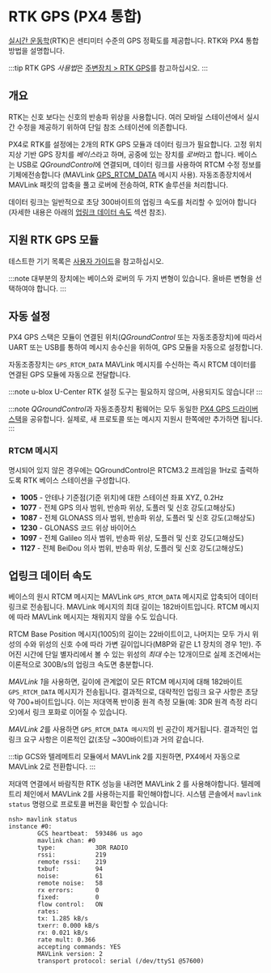 # RTK GPS (PX4 통합)

[실시간 운동학](https://en.wikipedia.org/wiki/Real_Time_Kinematic)(RTK)은 센티미터 수준의 GPS 정확도를 제공합니다. RTK와 PX4 통합 방법을 설명합니다.

:::tip RTK
GPS *사용법*은 [주변장치 > RTK GPS](../gps_compass/rtk_gps.md)를 참고하십시오.
:::

## 개요

RTK는 신호 보다는 신호의 반송파 위상을 사용합니다. 여러 모바일 스테이션에서 실시간 수정을 제공하기 위하여 단일 참조 스테이션에 의존합니다.

PX4로 RTK를 설정에는 2개의 RTK GPS 모듈과 데이터 링크가 필요합니다. 고정 위치 지상 기반 GPS 장치를 *베이스*라고 하며, 공중에 있는 장치를 *로버*라고 합니다. 베이스는 USB로 *QGroundControl*에 연결되며, 데이터 링크를 사용하여 RTCM 수정 정보를 기체에전송합니다 (MAVLink [GPS_RTCM_DATA](https://mavlink.io/en/messages/common.html#GPS_RTCM_DATA) 메시지 사용). 자동조종장치에서 MAVLink 패킷의 압축을 풀고 로버에 전송하여, RTK 솔루션을 처리합니다.

데이터 링크는 일반적으로 초당 300바이트의 업링크 속도를 처리할 수 있어야 합니다(자세한 내용은 아래의 [업링크 데이터 속도](#uplink-datarate) 섹션 참조).

## 지원 RTK GPS 모듈

테스트한 기기 목록은 [사용자 가이드](../gps_compass/rtk_gps.md#supported-rtk-devices)을 참고하십시오.

:::note
대부분의 장치에는 베이스와 로버의 두 가지 변형이 있습니다. 올바른 변형을 선택하여야 합니다.
:::

## 자동 설정

PX4 GPS 스택은 모듈이 연결된 위치(*QGroundControl* 또는 자동조종장치)에 따라서 UART 또는 USB를 통하여 메시지 송수신을 위하여, GPS 모듈을 자동으로 설정합니다.

자동조종장치는 `GPS_RTCM_DATA` MAVLink 메시지를 수신하는 즉시 RTCM 데이터를 연결된 GPS 모듈에 자동으로 전달합니다.

:::note
u-blox U-Center RTK 설정 도구는 필요하지 않으며, 사용되지도 않습니다!
:::

:::note
*QGroundControl*과 자동조종장치 펌웨어는 모두 동일한 [PX4 GPS 드라이버 스택](https://github.com/PX4/GpsDrivers)을 공유합니다. 실제로, 새 프로토콜 또는 메시지 지원시 한쪽에만 추가하면 됩니다.
:::

### RTCM 메시지

명시되어 있지 않은 경우에는 QGroundControl은 RTCM3.2 프레임을 1Hz로 출력하도록 RTK 베이스 스테이션을 구성합니다.

- **1005** - 안테나 기준점(기준 위치)에 대한 스테이션 좌표 XYZ, 0.2Hz
- **1077** - 전체 GPS 의사 범위, 반송파 위상, 도플러 및 신호 강도(고해상도)
- **1087** - 전체 GLONASS 의사 범위, 반송파 위상, 도플러 및 신호 강도(고해상도)
- **1230** - GLONASS 코드 위상 바이어스
- **1097** - 전체 Galileo 의사 범위, 반송파 위상, 도플러 및 신호 강도(고해상도)
- **1127** - 전체 BeiDou 의사 범위, 반송파 위상, 도플러 및 신호 강도(고해상도)

## 업링크 데이터 속도

베이스의 원시 RTCM 메시지는 MAVLink `GPS_RTCM_DATA` 메시지로 압축되어 데이터 링크로 전송됩니다. MAVLink 메시지의 최대 길이는 182바이트입니다. RTCM 메시지에 따라 MAVLink 메시지는 채워지지 않을 수도 있습니다.

RTCM Base Position 메시지(1005)의 길이는 22바이트이고, 나머지는 모두 가시 위성의 수와 위성의 신호 수에 따라 가변 길이입니다(M8P와 같은 L1 장치의 경우 1만). 주어진 시간에 단일 별자리에서 볼 수 있는 위성의 _최대_ 수는 12개이므로 실제 조건에서는 이론적으로 300B/s의 업링크 속도면 충분합니다.

*MAVLink 1*을 사용하면, 길이에 관계없이 모든 RTCM 메시지에 대해 182바이트 `GPS_RTCM_DATA` 메시지가 전송됩니다. 결과적으로, 대략적인 업링크 요구 사항은 초당 약 700+바이트입니다. 이는 저대역폭 반이중 원격 측정 모듈(예: 3DR 원격 측정 라디오)에서 링크 포화로 이어질 수 있습니다.

*MAVLink 2*를 사용하면 `GPS_RTCM_DATA 메시지`의 빈 공간이 제거됩니다. 결과적인 업링크 요구 사항은 이론적인 값(초당 ~300바이트)과 거의 같습니다.

:::tip GCS와 텔레메트리 모듈에서 MAVLink 2를 지원하면, PX4에서 자동으로 MAVLink 2로 전환합니다.
:::

저대역 연결에서 바람직한 RTK 성능을 내려면 MAVLink 2 를 사용해야합니다. 텔레메트리 체인에서 MAVLink 2를 사용하는지를 확인해야합니다. 시스템 콘솔에서 `mavlink status` 명령으로 프로토콜 버전을 확인할 수 있습니다:

```
nsh> mavlink status
instance #0:
        GCS heartbeat:  593486 us ago
        mavlink chan: #0
        type:           3DR RADIO
        rssi:           219
        remote rssi:    219
        txbuf:          94
        noise:          61
        remote noise:   58
        rx errors:      0
        fixed:          0
        flow control:   ON
        rates:
        tx: 1.285 kB/s
        txerr: 0.000 kB/s
        rx: 0.021 kB/s
        rate mult: 0.366
        accepting commands: YES
        MAVLink version: 2
        transport protocol: serial (/dev/ttyS1 @57600)
```
